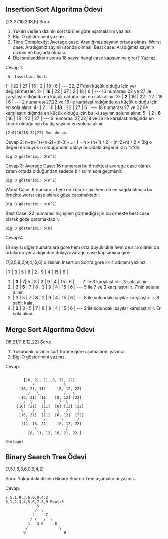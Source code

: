 ## Insertion Sort Algoritma Ödevi
[22,27,16,2,18,6]
Soru:
1.  Yukarı verilen dizinin sort türüne göre aşamalarını yazınız.
2.  Big-O gösterimini yazınız.
3.  Time Complexity: Average case: Aradığımız sayının ortada olması,Worst case: Aradığımız sayının sonda olması, Best case: Aradığımız sayının dizinin en başında olması.
4.  Dizi sıralandıktan sonra 18 sayısı hangi case kapsamına girer? Yazınız.

Cevap 1:

	 A. Insertion Sort:
1- | 22 | 27 | 16 | 2 | 18 | 6 | --- 22, 27'den küçük olduğu için yer değiştirmezler.
2- | **16** | 22 | 27 | 2 | 18 | 6 | --- 16 numarası 22 ve 27 ile karşılaştırıldığında en küçük olduğu için en sola alınır.
3- | **2** | 16 | 22 | 27 | 18 | 6 | --- 2 numarası 27,22 ve 16 ile karşılaştırıldığında en küçük olduğu için en sola alınır.
4- | 2 | 16 | **18** | 22 | 27 | 6 | --- 18 numarası 27 ve 22  ile karşılaştırıldığında en küçük olduğu için bu iki sayının soluna alınır.
5- | 2 | **6** | 16 | 18 | 22 | 27 | --- 6 numarası 27,22,18 ve 16 ile karşılaştırıldığında en küçük olduğu için bu üç sayının en soluna alınır.

	|2|6|16|18|22|27| Son durum.
 
Cevap 2:
n+(n-1)+(n-2)+(n-3)+...+1 
= n x (n+1) / 2 
= (n^2+n) / 2 = Big o değeri en büyük n olduğundan dolayı buradaki değerimiz n ^2'dir.

	Big O gösterimi: O(n^2)
Cevap 3:
Avarage Case: 16 numarası bu örnekteki avarage case olarak zaten ortada olduğundan sadece bir adım sola geçmiştir.

	Big O gösterimi: o(n^2)  

Worst Case: 6 numarası hem en küçük sayı hem de en sağda olması bu örnekte worst case olarak göze çarpmaktadır.

	Big O gösterimi: o(n^2) 
Best Case: 22 numarası hiç işlem görmediği için bu örnekte best case olarak göze çarpmaktadır. 
	
	Big O gösterimi: o(n) 

Cevap:4 

18 sayısı diğer numaralara göre hem orta büyüklükte hem de sıra olarak da ortalarda yer aldığından dolayı avarage case kapsamına girer.

[7,3,5,8,2,9,4,15,6] dizisinin Insertion Sort'a göre ilk 4 adımını yazınız.

| 7 | 3 | 5 | 8 | 2 | 9 | 4 | 15 | 6 |
1. | **3** | 7| 5 | 8 | 2 | 9 | 4 | 15 | 6 |  --- 7 ile 3 karşılaştırılır. 3 sola alınır.
2. | 3 | **5** | 7 | 8 | 2 | 9 | 4 | 15 | 6 | --- 5 ile 7 ve 3 karşılaştırılır. 7'nin soluna alınır.
3. | 3 | 5 | 7 | **8** | 2 | 9 | 4 | 15 | 6 | --- 8 ile solundaki sayılar karşılaştırılır. 8 sabit kalır.
4. | **2** | 3 | 5 | 7 | 8 | 9 | 4 | 15 | 6 | --- 2 ile solundaki sayılar karşılaştırılır. En sola alınır.

## Merge Sort Algoritma Ödevi
 [16,21,11,8,12,22]
 Soru: 
 1. Yukarıdaki dizinin sort türüne göre aşamalarını yazınız.
 2. Big-O gösterimini yazınız.
 
 Cevap:
```

	    [16, 21, 11, 8, 12, 22]
	        /             \
	  [16, 21, 11]     [8, 12, 22]
	      /   \           /   \
	  [16, 21] [11]   [8, 12] [22]
	    /  \     |      /  \    |
	 [16] [21]  [11]  [8] [12] [22]
	   \    /    |     \   /    |
	  [16, 21]  [11]  [8, 12]  [22]
	     \       /       \      /    
	   [11, 16, 21]    [8, 12, 22]
	         \             /
	      [8, 11, 12, 16, 21, 22 ]
```
```
O(nlogn)
```

## Binary Search Tree Ödevi
[7,5,1,8,3,6,0,9,4,2]

Soru: Yukarıdaki dizinin Binary Search Tree aşamalarını yazınız.

Cevap: 
		
    7,5,1,8,3,6,0,9,4,2 
    0,1,2,3,4,5,6,7,8,9 Root:5
                  5
                 /  \
                2     7
               / \   /  \
              1   3 6     8
             /              \
            0                 9
		
